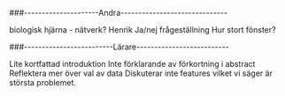 ###---------------------Andra------------------------------

biologisk hjärna - nätverk?  Henrik
Ja/nej frågeställning 
Hur stort fönster?

###-------------------------Lärare--------------------------

Lite kortfattad introduktion
Inte förklarande av förkortning i abstract
Reflektera mer över val av data
Diskuterar inte features vilket vi säger är största problemet.

